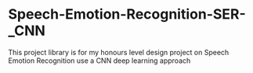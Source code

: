 # Speech-Emotion-Recognition-SER-_CNN
This project library is for my honours level design project on Speech Emotion Recognition use a CNN deep learning approach
